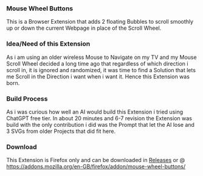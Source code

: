 ### Mouse Wheel Buttons

This is a Browser Extension that adds 2 floating Bubbles to scroll smoothly up or down the current Webpage in place of the Scroll Wheel.


### Idea/Need of this Extension

As i am using an older wireless Mouse to Navigate on my TV and my Mouse Scroll Wheel decided a long time ago that regardless of which direction i scroll in, it is ignored and randomized, it was time to find a Solution that lets me Scroll in the Direction i want when i want it.
Hence this Extension was born.

### Build Process

As i was curious how well an AI would build this Extension i tried using ChatGPT free tier.
In about 20 minutes and 6-7 revision the Extension was build with the only contribution i did was the Prompt that let the AI lose and 3 SVGs from older Projects that did fit here.

### Download

This Extension is Firefox only and can be downloaded in [Releases](https://github.com/m-grohs/mouse-wheel-buttons/releases/tag/v0.1.0) or @ <https://addons.mozilla.org/en-GB/firefox/addon/mouse-wheel-buttons/>
